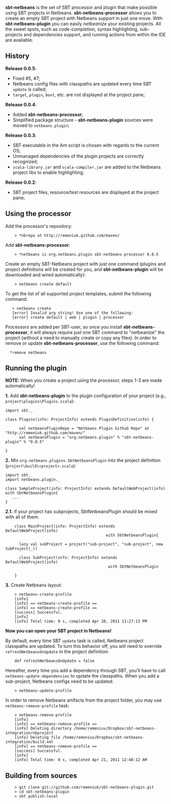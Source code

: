 **sbt-netbeans** is the set of SBT processor and plugin that make possible using SBT projects in Netbeans. **sbt-netbeans-processor** allows you to create an empty SBT project with Netbeans support in just one move. With **sbt-netbeans-plugin** you can easily *netbeanize* your existing projects. All the sweet spots, such as code-completion, syntax highlighting, sub-projects and dependencies support, and running actions from within the IDE are available.

## History

**Release 0.0.5**:

* Fixed #5, #7;
* Netbeans config files with classpaths are updated every time SBT `update` is called;
* `target`, `plugin`, `boot`, etc. are not displayed at the project pane;

**Release 0.0.4**:

* Added **sbt-netbeans-processor**;
* Simplified package structure - **sbt-netbeans-plugin** sources were moved to `netbeans.plugin`;

**Release 0.0.3**:

* SBT executable in the Ant script is chosen with regards to the current OS;
* Unmanaged dependencies of the plugin projects are correctly recognized;
* `scala-library.jar` and `scala-compiler.jar` are added to the Netbeans project libs to enable highlighting;

**Release 0.0.2**:

* SBT project files, resource/test resources are displayed at the project pane;

## Using the processor
Add the processor's repository:

        > *nbrepo at http://remeniuk.github.com/maven/

Add **sbt-netbeans-processor**:

        > *netbeans is org.netbeans.plugin sbt-netbeans-processor 0.0.5

Create an empty SBT-Netbeans project with just one command (plugins and project definitions will be created for you, and **sbt-netbeans-plugin** will be downloaded and wired automatically):

        > netbeans create default

To get the list of all supported project templates, submit the following command:

       > netbeans create
       [error] Invalid arg string! Use one of the following:
       [error] create default | web | plugin | processor

Processors are added per SBT-user, so once you install **sbt-netbeans-processor**, it will always require just one SBT command to "netbeanize" the project (without a need to manually create or copy any files).
In order to remove or update **sbt-netbeans-processor**, use the following command:

      *remove netbeans

## Running the plugin
**NOTE:** When you create a project using the processor, steps 1-3 are made automatically!

**1.** Add **sbt-netbeans-plugin** to the plugin configuration of your project (e.g., `project\plugins\Plugins.scala`):

	import sbt._

	class Plugins(info: ProjectInfo) extends PluginDefinition(info) {

          val netbeansPluginRepo = "Netbeans Plugin Github Repo" at "http://remeniuk.github.com/maven/"
          val netbeansPlugin = "org.netbeans.plugin" % "sbt-netbeans-plugin" % "0.0.5"

	}

**2.** Mix `org.netbeans.plugins.SbtNetbeansPlugin` into the project definition (`project\build\<project>.scala`):

	import sbt._
	import netbeans.plugin._

	class SampleProject(info: ProjectInfo) extends DefaultWebProject(info) with SbtNetbeansPlugin{	
	   ...
	}

**2.1.** If your project has subprojects, SbtNetbeansPlugin should be mixed with all of them:

        class MainProject(info: ProjectInfo) extends DefaultWebProject(info)
                                                with SbtNetbeansPlugin{

          lazy val subProject = project("sub-project", "sub-project", new SubProject(_))

          class SubProject(info: ProjectInfo) extends DefaultWebProject(info)
                                                 with SbtNetbeansPlugin

        }

**3.** Create Netbeans layout:

        > netbeans-create-profile              
        [info] 
        [info] == netbeans-create-profile ==
        [info] == netbeans-create-profile ==
        [success] Successful.
        [info] 
        [info] Total time: 0 s, completed Apr 20, 2011 11:27:13 PM

**Now you can open your SBT project in Netbeans!**

By default, every time SBT `update` task is called, Netbeans project classpaths are updated. To turn this behavior off, you will need to override `refreshNetbeansOnUpdate` in the project definition:

        def refreshNetbeansOnUpdate = false

Hereafter, every time you add a dependency through SBT, you'll have to call `netbeans-update-dependencies` to update the classpaths.
When you add a sub-project, Netbeans configs need to be updated:

        > netbeans-update-profile

In order to remove Netbeans artifacts from the project folder, you may use `netbeans-remove-profile` task: 

        > netbeans-remove-profile 
        [info] 
        [info] == netbeans-remove-profile ==
        [info] Deleting directory /home/remeniuv/Dropbox/sbt-netbeans-integration/nbproject
        [info] Deleting file /home/remeniuv/Dropbox/sbt-netbeans-integration/build.xml
        [info] == netbeans-remove-profile ==
        [success] Successful.
        [info] 
        [info] Total time: 0 s, completed Apr 21, 2011 12:48:12 AM

## Building from sources

        > git clone git://github.com/remeniuk/sbt-netbeans-plugin.git
        > cd sbt-netbeans-plugin
        > sbt publish-local